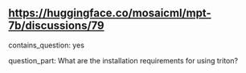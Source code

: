 ## https://huggingface.co/mosaicml/mpt-7b/discussions/79

contains_question: yes

question_part:
What are the installation requirements for using triton?